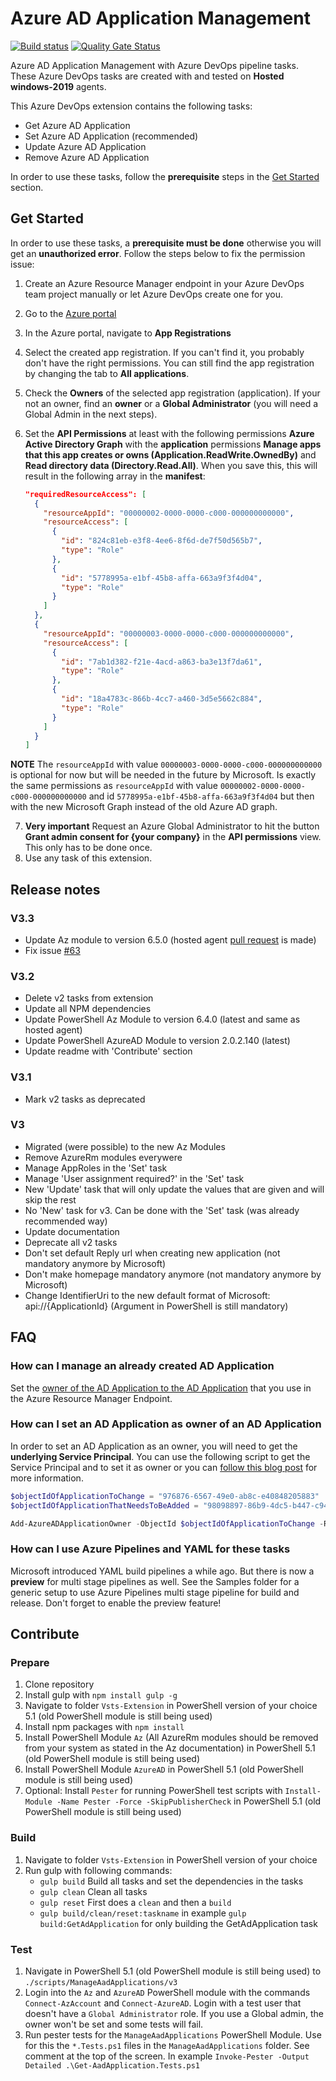 # Azure AD Application Management

[![Build status](https://ralphjansen.visualstudio.com/AzureAdApplicationManagement/_apis/build/status/Vsts-Extension?branchName=master)](https://ralphjansen.visualstudio.com/AzureAdApplicationManagement/_build/latest?definitionId=12&branchName=master) [![Quality Gate Status](https://sonarcloud.io/api/project_badges/measure?project=LockTar_AzureAdApplicationManagement&metric=alert_status)](https://sonarcloud.io/dashboard?id=LockTar_AzureAdApplicationManagement)

Azure AD Application Management with Azure DevOps pipeline tasks. These Azure DevOps tasks are created with and tested on **Hosted windows-2019** agents.

This Azure DevOps extension contains the following tasks:

- Get Azure AD Application
- Set Azure AD Application (recommended)
- Update Azure AD Application
- Remove Azure AD Application

In order to use these tasks, follow the **prerequisite** steps in the [Get Started](#get-started) section.

## Get Started

In order to use these tasks, a **prerequisite must be done** otherwise you will get an **unauthorized error**. Follow the steps below to fix the permission issue:

1. Create an Azure Resource Manager endpoint in your Azure DevOps team project manually or let Azure DevOps create one for you.
2. Go to the [Azure portal](https://portal.azure.com)
3. In the Azure portal, navigate to **App Registrations**
4. Select the created app registration. If you can't find it, you probably don't have the right permissions. You can still find the app registration by changing the tab to **All applications**.
5. Check the **Owners** of the selected app registration (application). If your not an owner, find an **owner** or a **Global Administrator** (you will need a Global Admin in the next steps).
6. Set the **API Permissions** at least with the following permissions **Azure Active Directory Graph** with the **application** permissions **Manage apps that this app creates or owns (Application.ReadWrite.OwnedBy)** and **Read directory data (Directory.Read.All)**. When you save this, this will result in the following array in the **manifest**:

    ```json
    "requiredResourceAccess": [
      {
        "resourceAppId": "00000002-0000-0000-c000-000000000000",
        "resourceAccess": [
          {
            "id": "824c81eb-e3f8-4ee6-8f6d-de7f50d565b7",
            "type": "Role"
          },
          {
            "id": "5778995a-e1bf-45b8-affa-663a9f3f4d04",
            "type": "Role"
          }
        ]
      },
      {
        "resourceAppId": "00000003-0000-0000-c000-000000000000",
        "resourceAccess": [
          {
            "id": "7ab1d382-f21e-4acd-a863-ba3e13f7da61",
            "type": "Role"
          },
          {
            "id": "18a4783c-866b-4cc7-a460-3d5e5662c884",
            "type": "Role"
          }
        ]
      }
    ]
    ```

**NOTE** The `resourceAppId` with value `00000003-0000-0000-c000-000000000000` is optional for now but will be needed in the future by Microsoft. Is exactly the same permissions as `resourceAppId` with value `00000002-0000-0000-c000-000000000000` and id `5778995a-e1bf-45b8-affa-663a9f3f4d04` but then with the new Microsoft Graph instead of the old Azure AD graph.

7. **Very important** Request an Azure Global Administrator to hit the button **Grant admin consent for {your company}** in the **API permissions** view. This only has to be done once.
8. Use any task of this extension.

## Release notes

### V3.3

- Update Az module to version 6.5.0 (hosted agent [pull request](https://github.com/actions/virtual-environments/pull/4349) is made)
- Fix issue [#63](https://github.com/LockTar/AzureAdApplicationManagement/issues/63)

### V3.2

- Delete v2 tasks from extension
- Update all NPM dependencies
- Update PowerShell Az Module to version 6.4.0 (latest and same as hosted agent)
- Update PowerShell AzureAD Module to version 2.0.2.140 (latest)
- Update readme with 'Contribute' section

### V3.1

- Mark v2 tasks as deprecated

### V3

- Migrated (were possible) to the new Az Modules
- Remove AzureRm modules everywere
- Manage AppRoles in the 'Set' task
- Manage 'User assignment required?' in the 'Set' task
- New 'Update' task that will only update the values that are given and will skip the rest
- No 'New' task for v3. Can be done with the 'Set' task (was already recommended way)
- Update documentation
- Deprecate all v2 tasks
- Don't set default Reply url when creating new application (not mandatory anymore by Microsoft)
- Don't make homepage mandatory anymore (not mandatory anymore by Microsoft)
- Change IdentifierUri to the new default format of Microsoft: api://{ApplicationId} (Argument in PowerShell is still mandatory)

## FAQ

### How can I manage an already created AD Application

Set the [owner of the AD Application to the AD Application](#How-can-I-set-an-AD-Application-as-owner-of-an-AD-Application) that you use in the Azure Resource Manager Endpoint.

### How can I set an AD Application as owner of an AD Application

In order to set an AD Application as an owner, you will need to get the **underlying Service Principal**. You can use the following script to get the Service Principal and to set it as owner or you can [follow this blog post](https://www.locktar.nl/programming/powershell/add-azure-ad-application-as-owner-of-another-ad-application) for more information.

```powershell
$objectIdOfApplicationToChange = "976876-6567-49e0-ab8c-e40848205883"
$objectIdOfApplicationThatNeedsToBeAdded = "98098897-86b9-4dc5-b447-c94138db3a61"

Add-AzureADApplicationOwner -ObjectId $objectIdOfApplicationToChange -RefObjectId (Get-AzureRmADApplication -ObjectId $objectIdOfApplicationThatNeedsToBeAdded | Get-AzureRmADServicePrincipal).Id
```

### How can I use Azure Pipelines and YAML for these tasks

Microsoft introduced YAML build pipelines a while ago. But there is now a **preview** for multi stage pipelines as well. See the Samples folder for a generic setup to use Azure Pipelines multi stage pipeline for build and release.
Don't forget to enable the preview feature!

## Contribute

### Prepare

1. Clone repository
2. Install gulp with `npm install gulp -g`
3. Navigate to folder `Vsts-Extension` in PowerShell version of your choice 5.1 (old PowerShell module is still being used)
4. Install npm packages with `npm install`
5. Install PowerShell Module `Az` (All AzureRm modules should be removed from your system as stated in the Az documentation) in PowerShell 5.1 (old PowerShell module is still being used)
6. Install PowerShell Module `AzureAD` in PowerShell 5.1 (old PowerShell module is still being used)
7. Optional: Install `Pester` for running PowerShell test scripts with `Install-Module -Name Pester -Force -SkipPublisherCheck` in PowerShell 5.1 (old PowerShell module is still being used)

### Build

1. Navigate to folder `Vsts-Extension` in PowerShell version of your choice
2. Run gulp with following commands: 
    - `gulp build` Build all tasks and set the dependencies in the tasks
    - `gulp clean` Clean all tasks
    - `gulp reset` First does a `clean` and then a `build`
    - `gulp build/clean/reset:taskname` in example `gulp build:GetAdApplication` for only building the GetAdApplication task

### Test

1. Navigate in PowerShell 5.1 (old PowerShell module is still being used) to `./scripts/ManageAadApplications/v3`
2. Login into the `Az` and `AzureAD` PowerShell module with the commands `Connect-AzAccount` and `Connect-AzureAD`. Login with a test user that doesn't have a `Global Administrator` role. If you use a Global admin, the owner won't be set and some tests will fail.
2. Run pester tests for the `ManageAadApplications` PowerShell Module. Use for this the `*.Tests.ps1` files in the `ManageAadApplications` folder. See comment at the top of the screen. In example `Invoke-Pester -Output Detailed .\Get-AadApplication.Tests.ps1`